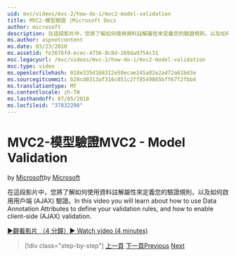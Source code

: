 ```yaml
---
uid: mvc/videos/mvc-2/how-do-i/mvc2-model-validation
title: MVC2-模型驗證 |Microsoft Docs
author: microsoft
description: 在這段影片中，您將了解如何使用資料註解屬性來定義您的驗證規則，以及如何啟用用戶端 (AJAX) 驗證。
ms.author: aspnetcontent
ms.date: 03/23/2010
ms.assetid: fe3676fd-ecec-4756-8c8d-269da9754c31
msc.legacyurl: /mvc/videos/mvc-2/how-do-i/mvc2-model-validation
msc.type: video
ms.openlocfilehash: 018e335d168312e50ecae245a02e2ad72a61bd3e
ms.sourcegitcommit: b28cd0313af316c051c2ff8549865bff67f2fbb4
ms.translationtype: MT
ms.contentlocale: zh-TW
ms.lasthandoff: 07/05/2018
ms.locfileid: "37832298"
---
```

<a name="mvc2---model-validation"></a><span data-ttu-id="b1169-103">MVC2-模型驗證</span><span class="sxs-lookup"><span data-stu-id="b1169-103">MVC2 - Model Validation</span></span>
====================
<span data-ttu-id="b1169-104">by [Microsoft](https://github.com/microsoft)</span><span class="sxs-lookup"><span data-stu-id="b1169-104">by [Microsoft](https://github.com/microsoft)</span></span>

<span data-ttu-id="b1169-105">在這段影片中，您將了解如何使用資料註解屬性來定義您的驗證規則，以及如何啟用用戶端 (AJAX) 驗證。</span><span class="sxs-lookup"><span data-stu-id="b1169-105">In this video you will learn about how to use Data Annotation Attributes to define your validation rules, and how to enable client-side (AJAX) validation.</span></span>

[<span data-ttu-id="b1169-106">&#9654;觀看影片 （4 分鐘）</span><span class="sxs-lookup"><span data-stu-id="b1169-106">&#9654; Watch video (4 minutes)</span></span>](https://channel9.msdn.com/Blogs/ASP-NET-Site-Videos/mvc2-model-validation)

> [!div class="step-by-step"]
> <span data-ttu-id="b1169-107">[上一頁](mvc2-stronglytyped-helpers.md)
> [下一頁](mvc2-template-customization.md)</span><span class="sxs-lookup"><span data-stu-id="b1169-107">[Previous](mvc2-stronglytyped-helpers.md)
[Next](mvc2-template-customization.md)</span></span>
